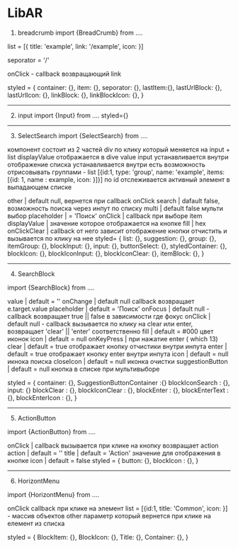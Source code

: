 # LibAR

1) breadcrumb
import {BreadCrumb} from ....

list = [{
  title: 'example',
  link: '/example',
  icon: <Component/>
}]

seporator = '/'

onClick - callback возвращающий link

styled = {
  container: {},
  item: {},
  seporator: {},
  lastItem:{},
  lastUrlBlock: {},
  lastUrlIcon: {},
  linkBlock: {},
  linkBlockIcon: {},
}

______________________________________________________________________________________________________________________________________

2) input 
import {Input} from ....
styled={}

______________________________________________________________________________________________________________________________________

3) SelectSearch 
import {SelectSearch} from ....

компонент состоит из 2 частей 
div по клику который меняется на input + list 
displayValue отображается в dive
value input устанавливается внутри 
отображение списка устанавливается внутри 
есть возможность отрисовывать группами  - list [{id:1, type: 'group', name: 'example', items: [{id: 1, name : example, icon: <Icon/>}]}]
по id отслеживается активный элемент в выпадающем списке


other  | default null, вернется при callback onClick
search | dafault false, возможность поиска через инпут по списку
multi  | default false мульти выбор
placeholder | = 'Поиск'
onClick | callback при выборе item
displayValue |  значение которое отображается на кнопке
fill | hex
onClickClear | callback от него зависит отображение кнопки отчистить и вызывается по клику на нее
styled= {
  list: {},
  suggestion: {},
  group: {},
  itemGroup: {},
  blockInput: {},
  input: {},
  buttonSelect: {},
  styledContainer: {},
  blockIcon: {},
  blockIconInput: {},
  blockIconClear: {},
  itemBlock: {},
}

______________________________________________________________________________________________________________________________________

4) SearchBlock 

import {SearchBlock} from ....

value | default = ''
onChange | default null callback возвращает e.target.value
placeholder | default = 'Поиск'
onFocus | default null - callback возвращает true || false в зависимости где фокус
onClick | default null - callback вызывается по клику на clear или enter, возвращает 'clear' || 'enter' соответственно
fill | default = #000 цвет иконок
icon | default = null
onKeyPress | при нажатие enter ( which 13)
clear | default = true отображает кнопку отчистики внутри инпута
enter | default = true отображает кнопку enter внутри инпута
icon | default = null <Component/> икнока поиска
closeIcon | default = null <Component/> иконка очистки
suggestionButton | default = null <Component/> кнопка в списке при мультивыборе

styled = {
  container: {},
  SuggestionButtonContainer :{} 
  blockIconSearch : {},
  input: {}
  blockClear : {},
  blockIconClear : {},
  blockEnter : {},
  blockEnterText : {},
  blockEnterIcon : {},
}

______________________________________________________________________________________________________________________________________


5) ActionButton 

import {ActionButton} from ....

onClick | callback вызывается при клике на кнопку возвращает action
action | default = ''
title | default = 'Action' значение для отображения в кнопке
icon | default = false <Icon/>
styled = {
  button: {},
  blockIcon : {},
}

______________________________________________________________________________________________________________________________________

6) HorizontMenu

import {HorizontMenu} from ....

onClick callback при клике на элемент
list = [{id:1, title: 'Common', icon:<Cloud/>  }] - массив объектов 
other параметр который вернется при клике на елемент из списка

styled = {
  BlockItem: {},
  BlockIcon: {},
  Title: {},
  Container: {},
}


